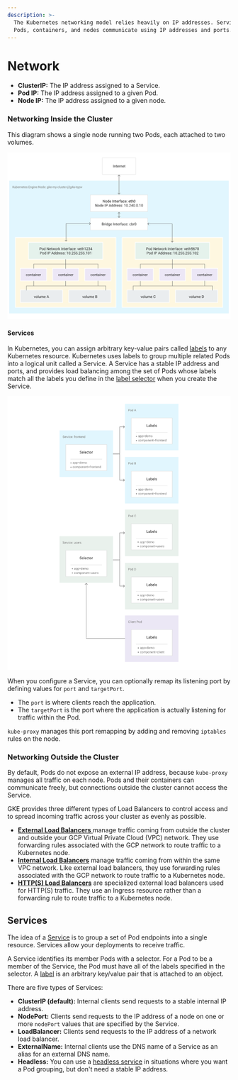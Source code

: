 ```yaml
---
description: >-
  The Kubernetes networking model relies heavily on IP addresses. Services,
  Pods, containers, and nodes communicate using IP addresses and ports.
---
```


# Network

* **ClusterIP:** The IP address assigned to a Service. 
* **Pod IP:** The IP address assigned to a given Pod.
* **Node IP:** The IP address assigned to a given node.

### Networking Inside the Cluster <a id="inside-cluster"></a>

This diagram shows a single node running two Pods, each attached to two volumes.

![](../../../.gitbook/assets/image%20%2815%29.png)

#### Services <a id="services"></a>

 In Kubernetes, you can assign arbitrary key-value pairs called [labels](https://cloud.google.com/kubernetes-engine/docs/how-to/creating-managing-labels) to any Kubernetes resource. Kubernetes uses labels to group multiple related Pods into a logical unit called a Service. A Service has a stable IP address and ports, and provides load balancing among the set of Pods whose labels match all the labels you define in the [label selector](https://kubernetes.io/docs/concepts/overview/working-with-objects/labels/#label-selectors) when you create the Service.

![](../../../.gitbook/assets/image%20%2813%29.png)

When you configure a Service, you can optionally remap its listening port by defining values for `port` and `targetPort`.

* The `port` is where clients reach the application.
* The `targetPort` is the port where the application is actually listening for traffic within the Pod.

`kube-proxy` manages this port remapping by adding and removing `iptables` rules on the node.

### Networking Outside the Cluster <a id="outside-cluster"></a>

 By default, Pods do not expose an external IP address, because `kube-proxy` manages all traffic on each node. Pods and their containers can communicate freely, but connections outside the cluster cannot access the Service.

GKE provides three different types of Load Balancers to control access and to spread incoming traffic across your cluster as evenly as possible.

* [**External Load Balancers** ](https://cloud.google.com/kubernetes-engine/docs/concepts/network-overview#ext-lb)manage traffic coming from outside the cluster and outside your GCP Virtual Private Cloud \(VPC\) network. They use forwarding rules associated with the GCP network to route traffic to a Kubernetes node.
* [**Internal Load Balancers**](https://cloud.google.com/kubernetes-engine/docs/concepts/network-overview#int-lb) manage traffic coming from within the same VPC network. Like external load balancers, they use forwarding rules associated with the GCP network to route traffic to a Kubernetes node.
* [**HTTP\(S\) Load Balancers**](https://cloud.google.com/kubernetes-engine/docs/concepts/network-overview#https-lb) are specialized external load balancers used for HTTP\(S\) traffic. They use an Ingress resource rather than a forwarding rule to route traffic to a Kubernetes node.

## Services

The idea of a [Service](https://kubernetes.io/docs/concepts/services-networking/service/) is to group a set of Pod endpoints into a single resource. Services allow your deployments to receive traffic. 

 A Service identifies its member Pods with a selector. For a Pod to be a member of the Service, the Pod must have all of the labels specified in the selector. A [label](https://kubernetes.io/docs/concepts/overview/working-with-objects/labels/) is an arbitrary key/value pair that is attached to an object.

There are five types of Services:

* **ClusterIP \(default\):** Internal clients send requests to a stable internal IP address.
* **NodePort:** Clients send requests to the IP address of a node on one or more `nodePort` values that are specified by the Service.
* **LoadBalancer:** Clients send requests to the IP address of a network load balancer.
* **ExternalName:** Internal clients use the DNS name of a Service as an alias for an external DNS name.
* **Headless:** You can use a [headless service](https://kubernetes.io/docs/concepts/services-networking/service/#headless-services) in situations where you want a Pod grouping, but don't need a stable IP address.

